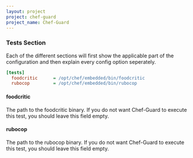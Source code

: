 ```yaml
---
layout: project
project: chef-guard
project_name: Chef-Guard
---
```


### Tests Section
Each of the different sections will first show the applicable part of the configuration and then explain every config option seperately.

~~~ ini
[tests]
  foodcritic      = /opt/chef/embedded/bin/foodcritic
  rubocop         = /opt/chef/embedded/bin/rubocop
~~~

#### foodcritic
The path to the foodcritic binary. If you do not want Chef-Guard to execute this test, you should leave this field empty.

#### rubocop
The path to the rubocop binary. If you do not want Chef-Guard to execute this test, you should leave this field empty.
